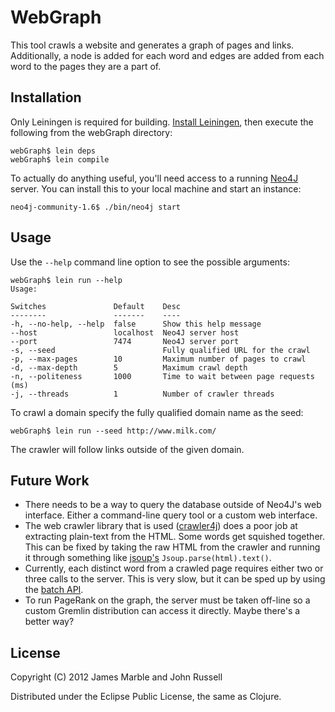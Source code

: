 # WebGraph

This tool crawls a website and generates a graph of pages and
links. Additionally, a node is added for each word and edges are added
from each word to the pages they are a part of.


## Installation

Only Leiningen is required for building.
[Install Leiningen](https://github.com/technomancy/leiningen), then
execute the following from the webGraph directory:

    webGraph$ lein deps
    webGraph$ lein compile

To actually do anything useful, you'll need access to a running
[Neo4J](http://neo4j.org/) server.  You can install this to your local
machine and start an instance:

    neo4j-community-1.6$ ./bin/neo4j start


## Usage

Use the `--help` command line option to see the possible arguments:

    webGraph$ lein run --help
    Usage:

    Switches               Default    Desc                                    
    --------               -------    ----                                    
    -h, --no-help, --help  false      Show this help message                  
    --host                 localhost  Neo4J server host                       
    --port                 7474       Neo4J server port                       
    -s, --seed                        Fully qualified URL for the crawl       
    -p, --max-pages        10         Maximum number of pages to crawl        
    -d, --max-depth        5          Maximum crawl depth                     
    -n, --politeness       1000       Time to wait between page requests (ms) 
    -j, --threads          1          Number of crawler threads 

To crawl a domain specify the fully qualified domain name as the seed:

    webGraph$ lein run --seed http://www.milk.com/

The crawler will follow links outside of the given domain.

## Future Work

* There needs to be a way to query the database outside of Neo4J's web
  interface. Either a command-line query tool or a custom web interface.
* The web crawler library that is used
  ([crawler4j](http://code.google.com/p/crawler4j/)) does a poor job
  at extracting plain-text from the HTML. Some words get squished
  together. This can be fixed by taking the raw HTML from the crawler
  and running it through something like [jsoup's](http://jsoup.org/)
  `Jsoup.parse(html).text()`.
* Currently, each distinct word from a crawled page requires either
  two or three calls to the server. This is very slow, but it can be
  sped up by using the
  [batch API](http://docs.neo4j.org/chunked/milestone/rest-api-batch-ops.html).
* To run PageRank on the graph, the server must be taken off-line so a
  custom Gremlin distribution can access it directly. Maybe there's a
  better way?


## License

Copyright (C) 2012 James Marble and John Russell

Distributed under the Eclipse Public License, the same as Clojure.

